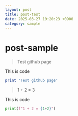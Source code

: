 ```yaml
---
layout: post
title: post-test
date: 2025-03-27 19:20:23 +0900
category: sample
---
```

# post-sample
> Test github page

This is code
```ruby
print 'Test github page'
```

> 1 + 2 = 3

This is code
```python
print(f"1 + 2 = {1+2}")
```